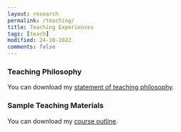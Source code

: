 ```yaml
---
layout: research
permalink: /teaching/
title: Teaching Experiences
tags: [teach]
modified: 24-10-2022
comments: false
---
```


### Teaching Philosophy
You can download my <a href="https://drive.google.com/file/d/1WoQm7hsK6wXy86wwLZqQ_M7I5N5IxThO/view?usp=sharing" target="_blank">statement of teaching philosophy</a>.
### Sample Teaching Materials
You can download my <a href="" target="_blank">course outline</a>. 
